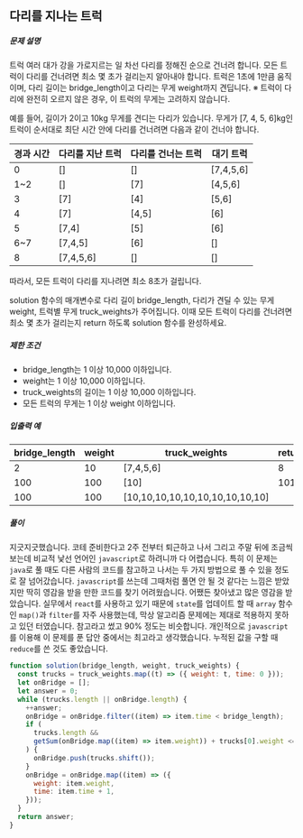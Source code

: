 ## 다리를 지나는 트럭

##### 문제 설명

트럭 여러 대가 강을 가로지르는 일 차선 다리를 정해진 순으로 건너려 합니다. 모든 트럭이 다리를 건너려면 최소 몇 초가 걸리는지 알아내야 합니다. 트럭은 1초에 1만큼 움직이며, 다리 길이는 bridge_length이고 다리는 무게 weight까지 견딥니다.
※ 트럭이 다리에 완전히 오르지 않은 경우, 이 트럭의 무게는 고려하지 않습니다.

예를 들어, 길이가 2이고 10kg 무게를 견디는 다리가 있습니다. 무게가 [7, 4, 5, 6]kg인 트럭이 순서대로 최단 시간 안에 다리를 건너려면 다음과 같이 건너야 합니다.

| 경과 시간 | 다리를 지난 트럭 | 다리를 건너는 트럭 | 대기 트럭 |
| --------- | ---------------- | ------------------ | --------- |
| 0         | []               | []                 | [7,4,5,6] |
| 1~2       | []               | [7]                | [4,5,6]   |
| 3         | [7]              | [4]                | [5,6]     |
| 4         | [7]              | [4,5]              | [6]       |
| 5         | [7,4]            | [5]                | [6]       |
| 6~7       | [7,4,5]          | [6]                | []        |
| 8         | [7,4,5,6]        | []                 | []        |

따라서, 모든 트럭이 다리를 지나려면 최소 8초가 걸립니다.

solution 함수의 매개변수로 다리 길이 bridge_length, 다리가 견딜 수 있는 무게 weight, 트럭별 무게 truck_weights가 주어집니다. 이때 모든 트럭이 다리를 건너려면 최소 몇 초가 걸리는지 return 하도록 solution 함수를 완성하세요.

##### 제한 조건

- bridge_length는 1 이상 10,000 이하입니다.
- weight는 1 이상 10,000 이하입니다.
- truck_weights의 길이는 1 이상 10,000 이하입니다.
- 모든 트럭의 무게는 1 이상 weight 이하입니다.

##### 입출력 예

| bridge_length | weight | truck_weights                   | return |
| ------------- | ------ | ------------------------------- | ------ |
| 2             | 10     | [7,4,5,6]                       | 8      |
| 100           | 100    | [10]                            | 101    |
| 100           | 100    | [10,10,10,10,10,10,10,10,10,10] |        |

##### 풀이

지긋지긋했습니다. 코테 준비한다고 2주 전부터 퇴근하고 나서 그리고 주말 뒤에 조금씩 보는데 비교적 낯선 언어인 `javascript`로 하려니까 다 어렵습니다. 특히 이 문제는 `java`로 풀 때도 다른 사람의 코드를 참고하고 나서는 두 가지 방법으로 풀 수 있을 정도로 잘 넘어갔습니다. `javascript`를 쓰는데 그때처럼 풀면 안 될 것 같다는 느낌은 받았지만 딱히 영감을 받을 만한 코드를 찾기 어려웠습니다. 어쨌든 찾아냈고 많은 영감을 받았습니다. 실무에서 `react`를 사용하고 있기 때문에 `state`를 업데이트 할 때 `array` 함수인  `map()`과 `filter`를 자주 사용했는데, 막상 알고리즘 문제에는 제대로 적용하지 못하고 있던 터였습니다. 참고라고 썼고 90% 정도는 비슷합니다. 개인적으로 `javascript`를 이용해 이 문제를 푼 답안 중에서는 최고라고 생각했습니다. 누적된 값을 구할 때 `reduce`를 쓴 것도 좋았습니다.

```javascript
function solution(bridge_length, weight, truck_weights) {
  const trucks = truck_weights.map((t) => ({ weight: t, time: 0 }));
  let onBridge = [];
  let answer = 0;
  while (trucks.length || onBridge.length) {
    ++answer;
    onBridge = onBridge.filter((item) => item.time < bridge_length);
    if (
      trucks.length &&
      getSum(onBridge.map((item) => item.weight)) + trucks[0].weight <= weight
    ) {
      onBridge.push(trucks.shift());
    }
    onBridge = onBridge.map((item) => ({
      weight: item.weight,
      time: item.time + 1,
    }));
  }
  return answer;
}
```

